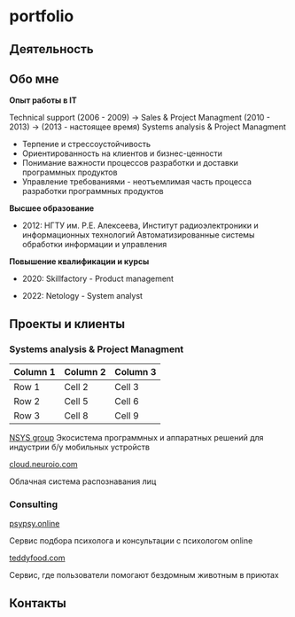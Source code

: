 # portfolio

## Деятельность

## Обо мне

**Опыт работы в IT**

Technical support (2006 - 2009) -> Sales & Project Managment (2010 - 2013) -> (2013 - настоящее время) Systems analysis & Project Managment

- Терпение и стрессоустойчивость
- Ориентированность на клиентов и бизнес-ценности
- Понимание важности процессов разработки и доставки программных продуктов
- Управление требованиями - неотъемлимая часть процесса разработки программных продуктов

**Высшее образование**

- 2012: НГТУ им. Р.Е. Алексеева, Институт радиоэлектроники и информационных технологий
Автоматизированные системы обработки информации и управления

**Повышение квалификации и курсы**

- 2020: Skillfactory - Product management

- 2022: Netology - System analyst

## Проекты и клиенты

### Systems analysis & Project Managment

| Column 1 | Column 2 | Column 3 |
|----------|----------|----------|
| Row 1    | Cell 2   | Cell 3   |
| Row 2    | Cell 5   | Cell 6   |
| Row 3    | Cell 8   | Cell 9   |


[NSYS group](https://nsysgroup.com/)
Экосистема программных и аппаратных решений для индустрии б/у мобильных устройств

[cloud.neuroio.com](https://cloud.neuroio.com/)

Облачная система распознавания лиц

### Consulting
[psypsy.online](https://psypsy.online/)

Сервис подбора психолога и консультации с психологом online

[teddyfood.com](https://teddyfood.com/)

Сервис, где пользователи помогают бездомным животным в приютах


## Контакты


